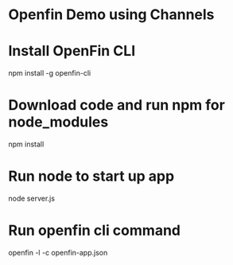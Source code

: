 # Openfin Demo using Channels

# Install OpenFin CLI 
npm install -g openfin-cli

# Download code and run npm for node_modules
npm install

# Run node to start up app
node server.js

# Run openfin cli command 
openfin -l -c openfin-app.json
